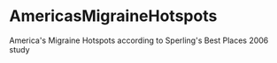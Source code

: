 # AmericasMigraineHotspots
America's Migraine Hotspots according to Sperling's Best Places 2006 study
